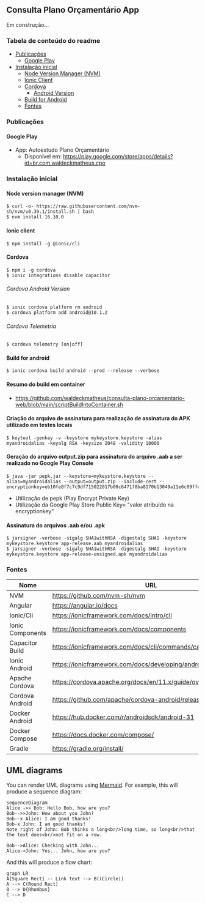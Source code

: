 


## Consulta Plano Orçamentário App

Em construção...

### Tabela de conteúdo do readme
- [Publicações](#publicações)
	 - [Google Play](#google-play)
- [Instalação inicial](#instalação-inicial)
  - [Node Version Manager (NVM)](#node-version-manager-nvm)
  - [Ionic Client](#ionic-client)
  - [Cordova](#cordova)
    - [Android Version](#cordova-android-version)
  - [Build for Android](#build-for-android)
  - [Fontes](#fontes)

### Publicações
#### Google Play
- App: Autoestudo Plano Orçamentário
	- Disponível em: https://play.google.com/store/apps/details?id=br.com.waldeckmatheus.cpo

### Instalação inicial
#### Node version manager (NVM)
    $ curl -o- https://raw.githubusercontent.com/nvm-sh/nvm/v0.39.1/install.sh | bash
    $ nvm install 16.10.0
    
#### Ionic client
    $ npm install -g @ionic/cli

#### Cordova
    $ npm i -g cordova
    $ ionic integrations disable capacitor

###### Cordova Android Version
    $ ionic cordova platform rm android
    $ cordova platform add android@10.1.2

###### Cordova Telemetria
    $ cordova telemetry [on|off]

#### Build for android
    $ ionic cordova build android --prod --release --verbose

#### Resumo do build em container
- https://github.com/waldeckmatheus/consulta-plano-orcamentario-web/blob/main/scriptBuildIntoContainer.sh

#### Criação do arquivo de assinatura para realização de assinatura do APK utilizado em testes locais
    $ keytool -genkey -v -keystore mykeystore.keystore -alias myandroidalias -keyalg RSA -keysize 2048 -validity 10000

#### Geração do arquivo output.zip para assinatura do arquivo .aab a ser realizado no Google Play Console 
    $ java -jar pepk.jar --keystore=mykeystore.keystore --alias=myandroidalias --output=output.zip --include-cert --encryptionkey=eb10fe8f7c7c9df715022017b00c6471f8ba8170b13049a11e6c09ffe3056a104a3bbe4ac5a955f4ba4fe93fc8cef27558a3eb9d2a529a2092761fb833b656cd48b9de6a

- Utilização de pepk (Play Encrypt Private Key)
- Utilização da Google Play Store Public Key= "valor atribuído na encryptionkey"
   
#### Assinatura do arquivos .aab e/ou .apk
    $ jarsigner -verbose -sigalg SHA1withRSA -digestalg SHA1 -keystore mykeystore.keystore app-release.aab myandroidalias
    $ jarsigner -verbose -sigalg SHA1withRSA -digestalg SHA1 -keystore mykeystore.keystore app-release-unsigned.apk myandroidalias

### Fontes
| Nome  | URL |
|--|--|
| NVM  | https://github.com/nvm-sh/nvm |
| Angular | https://angular.io/docs |
| Ionic/Cli | https://ionicframework.com/docs/intro/cli |
| Ionic Components | https://ionicframework.com/docs/components |
| Capacitor Build | https://ionicframework.com/docs/cli/commands/capacitor-build |
| Ionic Android | https://ionicframework.com/docs/developing/android |
| Apache Cordova | https://cordova.apache.org/docs/en/11.x/guide/overview/index.html |
| Cordova Android | https://github.com/apache/cordova-android/releases |
| Docker Android | https://hub.docker.com/r/androidsdk/android-31 |
| Docker Compose | https://docs.docker.com/compose/ |
| Gradle | https://gradle.org/install/ |

## UML diagrams

You can render UML diagrams using [Mermaid](https://mermaidjs.github.io/). For example, this will produce a sequence diagram:

```mermaid
sequenceDiagram
Alice ->> Bob: Hello Bob, how are you?
Bob-->>John: How about you John?
Bob--x Alice: I am good thanks!
Bob-x John: I am good thanks!
Note right of John: Bob thinks a long<br/>long time, so long<br/>that the text does<br/>not fit on a row.

Bob-->Alice: Checking with John...
Alice->John: Yes... John, how are you?
```

And this will produce a flow chart:

```mermaid
graph LR
A[Square Rect] -- Link text --> B((Circle))
A --> C(Round Rect)
B --> D{Rhombus}
C --> D
```
